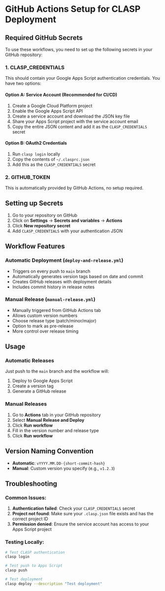 # GitHub Actions Setup for CLASP Deployment

## Required GitHub Secrets

To use these workflows, you need to set up the following secrets in your GitHub repository:

### 1. CLASP_CREDENTIALS

This should contain your Google Apps Script authentication credentials. You have two options:

#### Option A: Service Account (Recommended for CI/CD)
1. Create a Google Cloud Platform project
2. Enable the Google Apps Script API
3. Create a service account and download the JSON key file
4. Share your Apps Script project with the service account email
5. Copy the entire JSON content and add it as the `CLASP_CREDENTIALS` secret

#### Option B: OAuth2 Credentials
1. Run `clasp login` locally
2. Copy the contents of `~/.clasprc.json`
3. Add this as the `CLASP_CREDENTIALS` secret

### 2. GITHUB_TOKEN

This is automatically provided by GitHub Actions, no setup required.

## Setting up Secrets

1. Go to your repository on GitHub
2. Click on **Settings** → **Secrets and variables** → **Actions**
3. Click **New repository secret**
4. Add `CLASP_CREDENTIALS` with your authentication JSON

## Workflow Features

### Automatic Deployment (`deploy-and-release.yml`)
- Triggers on every push to `main` branch
- Automatically generates version tags based on date and commit
- Creates GitHub releases with deployment details
- Includes commit history in release notes

### Manual Release (`manual-release.yml`)
- Manually triggered from GitHub Actions tab
- Allows custom version numbers
- Choose release type (patch/minor/major)
- Option to mark as pre-release
- More control over release timing

## Usage

### Automatic Releases
Just push to the `main` branch and the workflow will:
1. Deploy to Google Apps Script
2. Create a version tag
3. Generate a GitHub release

### Manual Releases
1. Go to **Actions** tab in your GitHub repository
2. Select **Manual Release and Deploy**
3. Click **Run workflow**
4. Fill in the version number and release type
5. Click **Run workflow**

## Version Naming Convention

- **Automatic**: `vYYYY.MM.DD-{short-commit-hash}`
- **Manual**: Custom version you specify (e.g., `v1.2.3`)

## Troubleshooting

### Common Issues:
1. **Authentication failed**: Check your `CLASP_CREDENTIALS` secret
2. **Project not found**: Make sure your `.clasp.json` file exists and has the correct project ID
3. **Permission denied**: Ensure the service account has access to your Apps Script project

### Testing Locally:
```bash
# Test CLASP authentication
clasp login

# Test push to Apps Script
clasp push

# Test deployment
clasp deploy --description "Test deployment"
```
